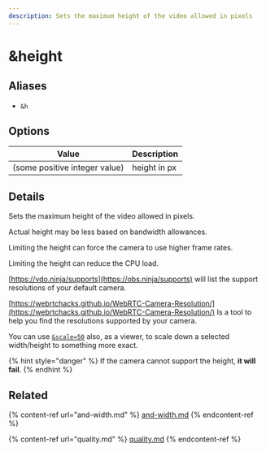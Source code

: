 ```yaml
---
description: Sets the maximum height of the video allowed in pixels
---
```


# \&height

## Aliases

* `&h`

## Options

| Value                         | Description  |
| ----------------------------- | ------------ |
| (some positive integer value) | height in px |

## Details

Sets the maximum height of the video allowed in pixels.

Actual height may be less based on bandwidth allowances.

Limiting the height can force the camera to use higher frame rates.

Limiting the height can reduce the CPU load.

[https://vdo.ninja/supports](https://obs.ninja/supports) will list the support resolutions of your default camera.

[https://webrtchacks.github.io/WebRTC-Camera-Resolution/](https://webrtchacks.github.io/WebRTC-Camera-Resolution/) Is a tool to help you find the resolutions supported by your camera.

You can use [`&scale=50`](../viewers-settings/scale.md) also, as a viewer, to scale down a selected width/height to something more exact.

{% hint style="danger" %}
If the camera cannot support the height, **it will fail**.
{% endhint %}

## Related

{% content-ref url="and-width.md" %}
[and-width.md](and-width.md)
{% endcontent-ref %}

{% content-ref url="quality.md" %}
[quality.md](quality.md)
{% endcontent-ref %}
